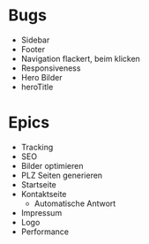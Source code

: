 # Bugs

- Sidebar
- Footer
- Navigation flackert, beim klicken
- Responsiveness
- Hero Bilder
- heroTitle

# Epics

- Tracking
- SEO
- Bilder optimieren
- PLZ Seiten generieren
- Startseite
- Kontaktseite
  - Automatische Antwort
- Impressum
- Logo
- Performance
